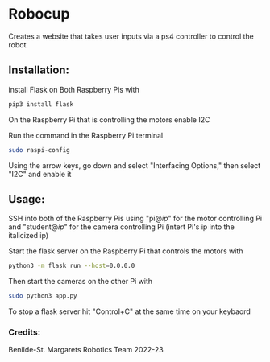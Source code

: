 # Robocup
Creates a website that takes user inputs via a ps4 controller to control the robot

## Installation:
install Flask on Both Raspberry Pis with
```bash
pip3 install flask
```

On the Raspberry Pi that is controlling the motors enable I2C

Run the command in the Raspberry Pi terminal
```bash
sudo raspi-config
```
Using the arrow keys, go down and select "Interfacing Options," then select "I2C" and enable it
## Usage:
SSH into both of the Raspberry Pis using "pi@*ip*" for the motor controlling Pi and "student@*ip*" for the camera controlling Pi (intert Pi's ip into the italicized ip)

Start the flask server on the Raspberry Pi that controls the motors with
```bash
python3 -m flask run --host=0.0.0.0
```

Then start the cameras on the other Pi with
```bash
sudo python3 app.py
```

To stop a flask server hit "Control+C" at the same time on your keybaord

### Credits:
Benilde-St. Margarets Robotics Team
2022-23
